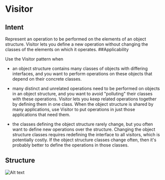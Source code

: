 # Visitor
## Intent
Represent an operation to be performed on the elements of an object structure. Visitor lets you define a new operation without changing the classes of the elements on which it operates.
##Applicability

Use the Visitor pattern when

* an object structure contains many classes of objects with differing interfaces, and you want to perform operations on these objects that depend on their concrete classes.

* many distinct and unrelated operations need to be performed on objects in an object structure, and you want to avoid "polluting" their classes with these operations. Visitor lets you keep related operations together by defining them in one class. When the object structure is shared by many applications, use Visitor to put operations in just those applications that need them.

* the classes defining the object structure rarely change, but you often want to define new operations over the structure. Changing the object structure classes requires redefining the interface to all visitors, which is potentially costly. If the object structure classes change often, then it's probably better to define the operations in those classes.
## Structure
![Alt text](https://www.cs.unc.edu/~stotts/GOF/hires/Pictures/visitor.gif)
